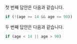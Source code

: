 첫 번째 답안은 다음과 같습니다.

```js
if (!(age >= 14 && age <= 90))
```

두 번째 답안은 다음과 같습니다.

```js
if (age < 14 || age > 90)
```

